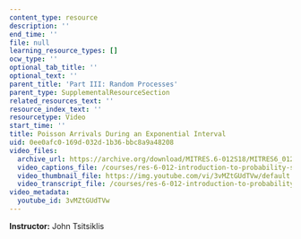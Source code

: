 ```yaml
---
content_type: resource
description: ''
end_time: ''
file: null
learning_resource_types: []
ocw_type: ''
optional_tab_title: ''
optional_text: ''
parent_title: 'Part III: Random Processes'
parent_type: SupplementalResourceSection
related_resources_text: ''
resource_index_text: ''
resourcetype: Video
start_time: ''
title: Poisson Arrivals During an Exponential Interval
uid: 0ee0afc0-169d-032d-1b36-bbc8a9a48208
video_files:
  archive_url: https://archive.org/download/MITRES.6-012S18/MITRES6_012S18_S23-02_300k.mp4
  video_captions_file: /courses/res-6-012-introduction-to-probability-spring-2018/4e94cf7aee6753b080c7b942a5b2f06e_3vMZtGUdTVw.vtt
  video_thumbnail_file: https://img.youtube.com/vi/3vMZtGUdTVw/default.jpg
  video_transcript_file: /courses/res-6-012-introduction-to-probability-spring-2018/8701cff8b5ca00c9b6218ec5b13b8bd4_3vMZtGUdTVw.pdf
video_metadata:
  youtube_id: 3vMZtGUdTVw
---
```


**Instructor:** John Tsitsiklis



